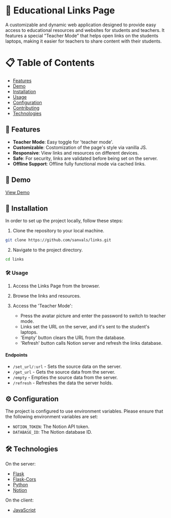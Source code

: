# 🔗 Educational Links Page

A customizable and dynamic web application designed to provide easy access to educational resources and websites for students and teachers. It features a special "Teacher Mode" that helps open links on the students laptops, making it easier for teachers to share content with their students.

# 📋 Table of Contents

- [Features](#features)
- [Demo](#demo)
- [Installation](#installation)
- [Usage](#usage)
- [Configuration](#configuration)
- [Contributing](#contributing)
- [Technologies](#technologies)


## 🧩 Features

- **Teacher Mode**: Easy toggle for 'teacher mode'.
- **Customizable**: Costomization of the page's style via vanilla JS.
- **Responsive**: View links and resources on different devices.
- **Safe**: For security, links are validated before being set on the server.
- **Offline Support**: Offline fully functional mode via cached links.

## 🎥 Demo

[View Demo](https://sanvals.github.io/links/)

## 🚀 Installation

In order to set up the project locally, follow these steps:

1. Clone the repository to your local machine.

```bash
git clone https://github.com/sanvals/links.git
```

2. Navigate to the project directory.

```bash
cd links
```

### 🛠️ Usage

1. Access the Links Page from the browser.

2. Browse the links and resources.

3. Access the 'Teacher Mode':

    - Press the avatar picture and enter the password to switch to teacher mode.
    - Links set the URL on the server, and it's sent to the student's laptops.
    - 'Empty' button clears the URL from the database.
    - 'Refresh' button calls Notion server and refresh the links database.

#### Endpoints

- `/set_url/:url` - Sets the source data on the server.
- `/get_url` - Gets the source data from the server.
- `/empty` - Empties the source data from the server.
- `/refresh` - Refreshes the data the server holds.

## ⚙️ Configuration

The project is configured to use environment variables. Please ensure that the following environment variables are set:

- `NOTION_TOKEN`: The Notion API token.
- `DATABASE_ID`: The Notion database ID.

## 🛠️ Technologies

On the server:

- [Flask](https://flask.palletsprojects.com/en/2.2.x/)
- [Flask-Cors](https://flask-cors.readthedocs.io/en/latest/)
- [Python](https://www.python.org/)
- [Notion](https://www.notion.so/)

On the client:

- [JavaScript](https://developer.mozilla.org/en-US/docs/Web/JavaScript)